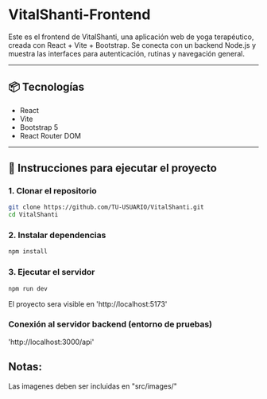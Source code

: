 # VitalShanti-Frontend

Este es el frontend de VitalShanti, una aplicación web de yoga terapéutico, creada con React + Vite + Bootstrap. Se conecta con un backend Node.js y muestra las interfaces para autenticación, rutinas y navegación general.

---

## 📦 Tecnologías
- React
- Vite
- Bootstrap 5
- React Router DOM

---

## 🚀 Instrucciones para ejecutar el proyecto

### 1. Clonar el repositorio
```bash
git clone https://github.com/TU-USUARIO/VitalShanti.git
cd VitalShanti
```

### 2. Instalar dependencias
```bash
npm install
```

### 3. Ejecutar el servidor
```bash
npm run dev
```

El proyecto sera visible en 'http://localhost:5173'

### Conexión al servidor backend (entorno de pruebas)

'http://localhost:3000/api'

## Notas:
Las imagenes deben ser incluidas en "src/images/"
